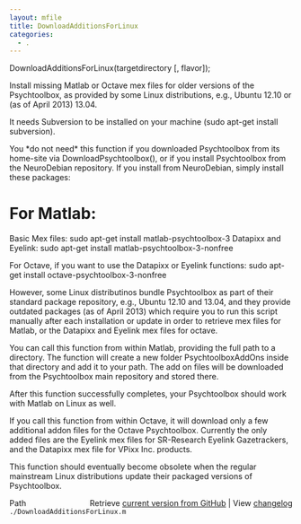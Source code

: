 ```yaml
---
layout: mfile
title: DownloadAdditionsForLinux
categories:
  - .
---
```


DownloadAdditionsForLinux\(targetdirectory \[, flavor\]\);

Install missing Matlab or Octave mex files for older versions of the
Psychtoolbox, as provided by some Linux distributions, e.g., Ubuntu 12.10
or \(as of April 2013\) 13.04.

It needs Subversion to be installed on your machine \(sudo apt\-get install
subversion\).

You \*do not need\* this function if you downloaded Psychtoolbox from its
home\-site via DownloadPsychtoolbox\(\), or if you install Psychtoolbox from
the NeuroDebian repository. If you install from NeuroDebian, simply
install these packages:

# For Matlab:

Basic Mex files:      sudo apt\-get install matlab\-psychtoolbox\-3
Datapixx and Eyelink: sudo apt\-get install matlab\-psychtoolbox\-3\-nonfree

For Octave, if you want to use the Datapixx or Eyelink functions:
sudo apt\-get install octave\-psychtoolbox\-3\-nonfree

However, some Linux distributinos bundle Psychtoolbox as part of their
standard package repository, e.g., Ubuntu 12.10 and 13.04, and they
provide outdated packages \(as of April 2013\) which require you to run
this script manually after each installation or update in order to
retrieve mex files for Matlab, or the Datapixx and Eyelink mex files for
octave.

You can call this function from within Matlab, providing the full path to
a directory. The function will create a new folder PsychtoolboxAddOns
inside that directory and add it to your path. The add on files will be
downloaded from the Psychtoolbox main repository and stored there.

After this function successfully completes, your Psychtoolbox should work
with Matlab on Linux as well.

If you call this function from within Octave, it will download only a few
additional addon files for the Octave Psychtoolbox. Currently the only
added files are the Eyelink mex files for SR\-Research Eyelink
Gazetrackers, and the Datapixx mex file for VPixx Inc. products.

This function should eventually become obsolete when the regular mainstream
Linux distributions update their packaged versions of Psychtoolbox.



<div class="code_header" style="text-align:right;">
  <span style="float:left;">Path&nbsp;&nbsp;</span> <span class="counter">Retrieve <a href=
  "https://raw.github.com/Psychtoolbox-3/Psychtoolbox-3/beta/./DownloadAdditionsForLinux.m">current version from GitHub</a> | View <a href=
  "https://github.com/Psychtoolbox-3/Psychtoolbox-3/commits/beta/./DownloadAdditionsForLinux.m">changelog</a></span>
</div>
<div class="code">
  <code>./DownloadAdditionsForLinux.m</code>
</div>
